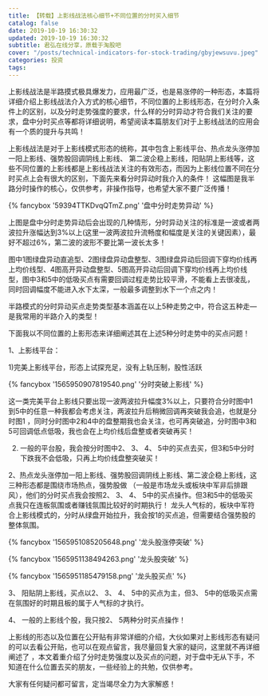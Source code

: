 ```yaml
---
title: 【转载】上影线战法核心细节+不同位置的分时买入细节 
catalog: false
date: 2019-10-19 16:30:32
updated: 2019-10-19 16:30:32
subtitle: 君弘在线分享，原载于淘股吧
cover: "/posts/technical-indicators-for-stock-trading/gbyjewsuvu.jpeg"
categories: 投资
tags:
---
```


上影线战法是半路摸式极具爆发力，应用最广泛，也是易涨停的一种形态，本篇将详细介绍上影线战法介入方式的核心细节，不同位置的上影线形态，在分时介入条件上的区别，以及分时走势强度的要求，什么样的分时异动才符合我们关注的要求，盘中分时买点等都将详细说明，希望阅读本篇朋友们对于上影线战法的应用会有一个质的提升与共鸣！

<!--more--> 

上影线战法是对于上影线模式形态的统称，其中包含上影线平台、热点龙头涨停加一阳上影线、强势股回调阴线上影线、 第二波企稳上影线，阳贴阴上影线等，这些不同位置的上影线都是上影线战法关注的有效形态，而因为上影线位置不同在分时买点上会有很大的区别，下面先来看分时异动时我介入的条件！ 这幅图是我半路分时操作的核心，仅供参考，非操作指导，也希望大家不要广泛传播！ 

{% fancybox '59394TTKDvqQTmZ.png' '盘中分时走势异动' %}

上图是盘中分时走势异动后会出现的几种情形，分时异动关注的标准是一波或者两波拉升涨幅达到3%以上(这里一波两波拉升流畅度和幅度是关注的关键因素），最好不超过6%，第二波的波形不要比第一波长太多！ 

图中1图绿盘异动直追型、2图绿盘异动盘整型、3图绿盘异动后回调下穿均价线再上均价线型、4图高开异动盘整型、5图高开异动后回调下穿均价线再上均价线型，图中3和5中的低吸买点有需要回调过程走势比较平滑，不能看上去很凌乱，同时回调幅度不能进入水下太深，一般最多调整到水下一个点之内！ 



半路模式的分时异动买点走势类型基本涵盖在以上5种走势之中，符合这五种走―是我常用的半路介入的类型！ 



下面我以不同位置的上影形态来详细阐述其在上述5种分时走势中的买点问题！



1、上影线平台： 



1)完美上影线平台，形态上试探充足，没有上轨压制，股性活跃 

{% fancybox '1565950907819540.png' '分时突破上影线' %} 


这一类完美平台上影线只要出现一波两波拉升幅度3%以上，只要符合分时图中1到5中的任意一种我都会考虑关注，两波拉升后稍微回调再突破我会追，也就是分时图1 ，同时分时图中2和4中的盘整期我也会关注，也可再突破追，分时图中3和5可回调低点低吸，我也会在上均价线后盘整或者突破再买！

2) 一般的平台股，我会按分时图中2、 3、 4、 5中的买点去买，但3和5中分时下跌我不会低吸，只再上均价线盘整突破买！ 



2、热点龙头涨停加一阳上影线、强势股回调阴线上影线、第二波企稳上影线，这三种形态都是围绕市场热点，强势股做 （一般是市场龙头或板块中军非后排跟风），他们的分时买点我会按照2、 3、 4、 5中的买点操作。但3和5中的低吸买点我只在连板氛围或者赚钱氛围比较好的时期执行！ 龙头人气标的，板块中军符合上影线模式的，分时从绿盘开始拉升，我会按1的买点追，但需要结合强势股的整体氛围。 

{% fancybox '1565951085205648.png' '龙头股涨停突破' %}


{% fancybox '1565951138494263.png' '龙头股突破' %}


{% fancybox '1565951185479158.png' '龙头股买点' %}



3、 阳贴阴上影线，买点以2、 3、 4、 5中的买点为主，但3、 5中的低吸买点需在氛围好的时期且板的属于人气标的才执行。



4、 一般的上影线个股，我只按2、 5两种分时买点操作！ 



上影线的形态以及位置在公开贴有非常详细的介绍，大伙如果对上影线形态有疑问的可以去看公开贴，也可以在观点留言，我尽量回复大家的疑问，这里就不再详细阐述了 ，本文着重介绍了分时走势强度以及买点的问题，对于盘中无从下手，不知道在什么位置去买的朋友，一些经验上的共勉，仅供参考。 



大家有任何疑问都可留言，定当竭尽全力为大家解惑！